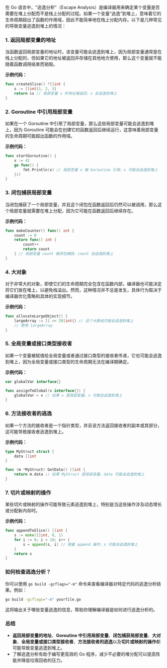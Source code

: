 在 Go 语言中，"逃逸分析"（Escape Analysis）是编译器用来确定某个变量是否需要在堆上分配而不是栈上分配的过程。如果一个变量“逃逸”到堆上，意味着它的生命周期超出了函数的作用域，因此不能简单地在栈上分配内存。以下是几种常见的导致变量逃逸到堆上的情况：

### **1. 返回局部变量的地址**

当函数返回局部变量的地址时，该变量可能会逃逸到堆上，因为局部变量通常是在栈上分配的，但如果它的地址被返回并存储在其他地方使用，那么这个变量就不能随着函数调用结束而销毁。

**示例代码：**
```go
func createSlice() *[]int {
    s := []int{1, 2, 3}
    return &s // 局部变量 s 的地址被返回，s 会逃逸到堆上
}
```

### **2. Goroutine 中引用局部变量**

如果在一个 Goroutine 中引用了局部变量，那么这些局部变量可能会逃逸到堆上，因为 Goroutine 可能会在创建它的函数返回后继续运行，这意味着局部变量的生命周期可能超出函数的作用域。

**示例代码：**
```go
func startGoroutine() {
    x := 42
    go func() {
        fmt.Println(x) // 局部变量 x 被 Goroutine 引用，x 可能会逃逸到堆上
    }()
}
```

### **3. 闭包捕获局部变量**

当闭包捕获了一个局部变量，并且这个闭包在函数返回后仍然可以被调用，那么这个局部变量就需要在堆上分配，因为它可能在函数返回后继续存在。

**示例代码：**
```go
func makeCounter() func() int {
    count := 0
    return func() int {
        count++
        return count
    } // 局部变量 count 被闭包捕获，count 会逃逸到堆上
}
```

### **4. 大对象**

对于非常大的对象，即使它们的生命周期完全包含在函数内部，编译器也可能决定将它们放在堆上，以避免栈溢出。然而，这种情况并不总是发生，具体行为取决于编译器优化策略和具体的实现细节。

**示例代码：**
```go
func allocateLargeObject() {
    largeArray := [1 << 20]int{} // 这个大数组可能会逃逸到堆上
    // 使用 largeArray
}
```

### **5. 全局变量或接口类型接收者**

如果一个变量被赋值给全局变量或者通过接口类型的接收者传递，它也可能会逃逸到堆上，因为全局变量或接口类型的生命周期无法在编译期确定。

**示例代码：**
```go
var globalVar interface{}

func assignToGlobal(v interface{}) {
    globalVar = v // 如果 v 是局部变量，v 可能会逃逸到堆上
}
```

### **6. 方法接收者的逃逸**

如果一个方法的接收者是一个指针类型，并且该方法返回接收者的副本或其部分，这可能导致接收者逃逸到堆上。

**示例代码：**
```go
type MyStruct struct {
    data []int
}

func (m *MyStruct) GetData() []int {
    return m.data // 如果 MyStruct 是局部变量，data 可能会逃逸到堆上
}
```

### **7. 切片或映射的操作**

某些切片或映射的操作可能导致元素逃逸到堆上，特别是当这些操作涉及动态增长或分配新内存时。

**示例代码：**
```go
func appendToSlice() []int {
    s := make([]int, 0, 1)
    for i := 0; i < 10; i++ {
        s = append(s, i) // 随着 append 操作，s 可能会逃逸到堆上
    }
    return s
}
```

### **如何检查逃逸分析？**

你可以使用 `go build -gcflags="-m"` 命令来查看编译器对特定代码的逃逸分析结果。例如：

```bash
go build -gcflags="-m" yourfile.go
```

这将输出关于哪些变量逃逸的信息，帮助你理解编译器是如何进行逃逸分析的。

### **总结**

- **返回局部变量的地址**、**Goroutine 中引用局部变量**、**闭包捕获局部变量**、**大对象**、**全局变量或接口类型接收者**、**方法接收者的逃逸**以及**切片或映射的操作**都可能导致变量逃逸到堆上。
- 了解逃逸分析有助于编写更高效的 Go 程序，减少不必要的堆分配可以提高性能并降低垃圾回收的压力。